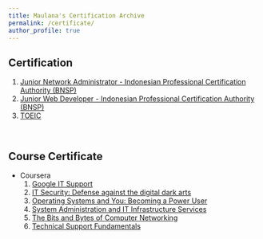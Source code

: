```yaml
---
title: Maulana's Certification Archive
permalink: /certificate/
author_profile: true
---
```


## Certification
1. [Junior Network Administrator - Indonesian Professional Certification Authority (BNSP)](https://drive.google.com/file/d/1oDYb5xPQExoj7383geL__YHo3I9F74Xy/view?usp=sharing)
2. [Junior Web Developer - Indonesian Professional Certification Authority (BNSP)](https://drive.google.com/file/d/1EOOkXbW4YoH7CmK_oJ1FnXJuWRwsoA1E/view?usp=sharing)
3. [TOEIC](https://drive.google.com/file/d/1h7PWlX1vJGI51SizShN7TnCz8A48teoJ/view?usp=sharing)

<br>

## Course Certificate
* Coursera
  1. [Google IT Support](https://coursera.org/share/d9c00fee4a0d457ade611cbe5938958b)
  2. [IT Security: Defense against the digital dark arts](https://coursera.org/share/8cea90abe7d1b2cc1221d24593f8b81f)
  3. [Operating Systems and You: Becoming a Power User](https://coursera.org/share/40cb1a76cb73fdc0fcc3a4743b934ef4)
  4. [System Administration and IT Infrastructure Services](https://coursera.org/share/489ad40bd72984dfbfddb2156b07051b)
  5. [The Bits and Bytes of Computer Networking](https://coursera.org/share/f45e0b5ab943e706271a27b5037eb23a)
  6. [Technical Support Fundamentals](https://coursera.org/share/478e032ec5cb7f149fc35a7fea35f8e4)
<!-- * Udemy
  1. [Growth mindset : The complete guide](https://www.udemy.com/certificate/UC-b2779964-5e1e-4ab6-ab26-af97929597eb/)
  2. [Master your Decision-Making, and Critical Thinking Skills!](https://www.udemy.com/certificate/UC-2d17d250-21f3-4a18-adb0-cd99f0842720/)
  3. [Introduction to Agile : Scrum and Kanban](https://www.udemy.com/certificate/UC-27b571d6-2e31-4e10-ae10-f1387e475322/)
  4. [Work From Home: Where to Start and How to Succeed](https://www.udemy.com/certificate/UC-3df26cd1-4a42-4e35-8be2-61741bd6100d/)
  5. [Data Integration Fundamentals](https://www.udemy.com/certificate/UC-14ba33df-d7f9-4fcd-b134-461c9d757c85/)
  6. [Python for Statistical Analysis](https://www.udemy.com/certificate/UC-3b55a2d2-98b3-4731-888a-ad6ce7b863df/)
  7. [R Programming A-Z™: R For Data Science With Real Exercises!](https://www.udemy.com/certificate/UC-4091878d-85d4-4bdd-a1bf-cf5d38b241bc/)
  8. [Statistics for Data Science and Business Analysis](https://www.udemy.com/certificate/UC-1cb623d8-7d07-4ade-a9f1-57bb009a6920/)
* Progate
  1. [SQL Course](https://progate.com/course_certificate/5ecd980aqwtwui)
  2. [Python Course](https://progate.com/course_certificate/fed08514qwpa42)
  3. [Git Course](https://progate.com/course_certificate/c6247c63qwqflm)
  4. [Command Line Course](https://progate.com/course_certificate/8f502c6fqwqds8)
* Dicoding
  1. [Memulai Pemrograman Dengan Python](https://www.dicoding.com/certificates/NVP71DOD4PR0)
  2. [Belajar Dasar Git dengan GitHub](https://www.dicoding.com/certificates/1RXYYR053XVM)
* DQLab
  1. [Introduction to Data Science with Python](https://academy.dqlab.id/Certificate_check/result/DQLABINTP1LLTKIS#mycertificate)
  2. [Introduction to Data Science with R](https://academy.dqlab.id/Certificate_check/result/DQLABBGINRCBCCVV#mycertificate)
  3. [Quiz Basic Analytics](https://academy.dqlab.id/Certificate_check/result/DQLABQBDA1PCFPKC#mycertificate)
  4. [Quiz Basic Excel](https://academy.dqlab.id/Certificate_check/result/DQLABQEDP1AOROLS#mycertificate) -->
